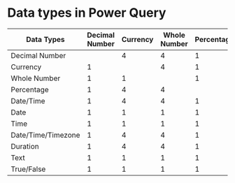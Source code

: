 # Data types in Power Query
| Data Types         | Decimal Number | Currency | Whole Number | Percentage | Date/Time | Date | Time | Date/Time/Timezone | Duration | Text | True/False |
|--------------------|----------------|----------|--------------|------------|-----------|------|------|--------------------|----------|------|------------|
| Decimal Number     |                | 4        | 4            | 1          | 1         | 4    | 2    | 3                  | 1        | 1    | 1          |
| Currency           | 1              |          | 4            | 1          | 1         | 4    | 2    | 3                  | 1        | 1    | 1          |
| Whole Number       | 1              | 1        |              | 1          | 1         | 11   | 2    | 3                  | 1        | 1    | 1          |
| Percentage         | 1              | 4        | 4            |            | 1         | 1    | 2    | 3                  | 1        | 1    | 1          |
| Date/Time          | 1              | 4        | 4            | 1          |           | 4    | 4    | 3                  | 2        | 1    | 2          |
| Date               | 1              | 1        | 1            | 1          | 1         |      | 2    | 3                  | 2        | 1    | 2          |
| Time               | 1              | 1        | 1            | 1          | 3         | 2    |      | 3                  | 2        | 1    | 2          |
| Date/Time/Timezone | 1              | 4        | 4            | 1          | 4         | 4    | 4    |                    | 2        | 1    | 2          |
| Duration           | 1              | 4        | 4            | 1          | 2         | 2    | 2    | 2                  |          | 1    | 2          |
| Text               | 1              | 1        | 1            | 1          | 1         | 1    | 1    | 1                  | 1        |      | 1          |
| True/False         | 1              | 1        | 1            | 1          | 2         | 2    | 2    | 2                  | 2        | 1    |            |